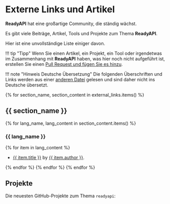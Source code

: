 # Externe Links und Artikel

**ReadyAPI** hat eine großartige Community, die ständig wächst.

Es gibt viele Beiträge, Artikel, Tools und Projekte zum Thema **ReadyAPI**.

Hier ist eine unvollständige Liste einiger davon.

!!! tip "Tipp"
    Wenn Sie einen Artikel, ein Projekt, ein Tool oder irgendetwas im Zusammenhang mit **ReadyAPI** haben, was hier noch nicht aufgeführt ist, erstellen Sie einen <a href="https://github.com/readyapi/readyapi/edit/master/docs/en/data/external_links.yml" class="external-link" target="_blank">Pull Request und fügen Sie es hinzu</a>.

!!! note "Hinweis Deutsche Übersetzung"
    Die folgenden Überschriften und Links werden aus einer <a href="https://github.com/readyapi/readyapi/blob/master/docs/en/data/external_links.yml" class="external-link" target="_blank">anderen Datei</a> gelesen und sind daher nicht ins Deutsche übersetzt.

{% for section_name, section_content in external_links.items() %}

## {{ section_name }}

{% for lang_name, lang_content in section_content.items() %}

### {{ lang_name }}

{% for item in lang_content %}

* <a href="{{ item.link }}" class="external-link" target="_blank">{{ item.title }}</a> by <a href="{{ item.author_link }}" class="external-link" target="_blank">{{ item.author }}</a>.

{% endfor %}
{% endfor %}
{% endfor %}

## Projekte

Die neuesten GitHub-Projekte zum Thema `readyapi`:

<div class="github-topic-projects">
</div>
